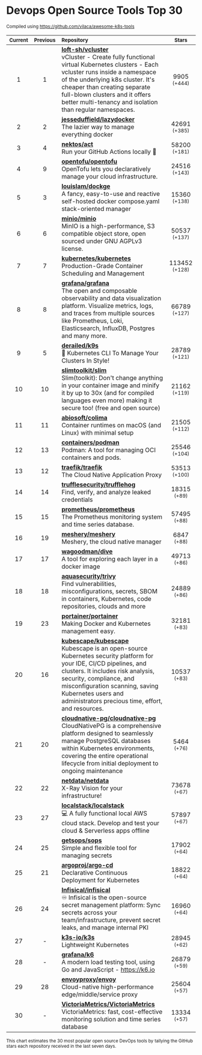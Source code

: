 # Devops Open Source Tools Top 30
<sup>Compiled using https://github.com/vilaca/awesome-k8s-tools</sup>
<div align="center">

|<sub>Current</sub>|<sub>Previous</sub>|<sub>Repository</sub>|<sub>Stars</sub>|
|:---:|:---:|:---|:---:|
|1|1|[**loft-sh/vcluster**](https://github.com/loft-sh/vcluster)<br/>vCluster - Create fully functional virtual Kubernetes clusters - Each vcluster runs inside a namespace of the underlying k8s cluster. It's cheaper than creating separate full-blown clusters and it offers better multi-tenancy and isolation than regular namespaces.|9905 <sup>(+444)</sup>|
|2|2|[**jesseduffield/lazydocker**](https://github.com/jesseduffield/lazydocker)<br/>The lazier way to manage everything docker|42691 <sup>(+385)</sup>|
|3|4|[**nektos/act**](https://github.com/nektos/act)<br/>Run your GitHub Actions locally 🚀|58200 <sup>(+181)</sup>|
|4|9|[**opentofu/opentofu**](https://github.com/opentofu/opentofu)<br/>OpenTofu lets you declaratively manage your cloud infrastructure.|24516 <sup>(+143)</sup>|
|5|3|[**louislam/dockge**](https://github.com/louislam/dockge)<br/>A fancy, easy-to-use and reactive self-hosted docker compose.yaml stack-oriented manager|15360 <sup>(+138)</sup>|
|6|6|[**minio/minio**](https://github.com/minio/minio)<br/>MinIO is a high-performance, S3 compatible object store, open sourced under GNU AGPLv3 license.|50537 <sup>(+137)</sup>|
|7|7|[**kubernetes/kubernetes**](https://github.com/kubernetes/kubernetes)<br/>Production-Grade Container Scheduling and Management|113452 <sup>(+128)</sup>|
|8|8|[**grafana/grafana**](https://github.com/grafana/grafana)<br/>The open and composable observability and data visualization platform. Visualize metrics, logs, and traces from multiple sources like Prometheus, Loki, Elasticsearch, InfluxDB, Postgres and many more. |66789 <sup>(+127)</sup>|
|9|5|[**derailed/k9s**](https://github.com/derailed/k9s)<br/>🐶 Kubernetes CLI To Manage Your Clusters In Style!|28789 <sup>(+121)</sup>|
|10|10|[**slimtoolkit/slim**](https://github.com/slimtoolkit/slim)<br/>Slim(toolkit): Don't change anything in your container image and minify it by up to 30x (and for compiled languages even more) making it secure too! (free and open source)|21162 <sup>(+119)</sup>|
|11|11|[**abiosoft/colima**](https://github.com/abiosoft/colima)<br/>Container runtimes on macOS (and Linux) with minimal setup|21505 <sup>(+112)</sup>|
|12|13|[**containers/podman**](https://github.com/containers/podman)<br/>Podman: A tool for managing OCI containers and pods.|25546 <sup>(+104)</sup>|
|13|12|[**traefik/traefik**](https://github.com/traefik/traefik)<br/>The Cloud Native Application Proxy|53513 <sup>(+100)</sup>|
|14|14|[**trufflesecurity/trufflehog**](https://github.com/trufflesecurity/trufflehog)<br/>Find, verify, and analyze leaked credentials|18315 <sup>(+89)</sup>|
|15|15|[**prometheus/prometheus**](https://github.com/prometheus/prometheus)<br/>The Prometheus monitoring system and time series database.|57495 <sup>(+88)</sup>|
|16|19|[**meshery/meshery**](https://github.com/meshery/meshery)<br/>Meshery, the cloud native manager|6847 <sup>(+88)</sup>|
|17|17|[**wagoodman/dive**](https://github.com/wagoodman/dive)<br/>A tool for exploring each layer in a docker image|49713 <sup>(+86)</sup>|
|18|18|[**aquasecurity/trivy**](https://github.com/aquasecurity/trivy)<br/>Find vulnerabilities, misconfigurations, secrets, SBOM in containers, Kubernetes, code repositories, clouds and more|24889 <sup>(+86)</sup>|
|19|23|[**portainer/portainer**](https://github.com/portainer/portainer)<br/>Making Docker and Kubernetes management easy.|32181 <sup>(+83)</sup>|
|20|16|[**kubescape/kubescape**](https://github.com/kubescape/kubescape)<br/>Kubescape is an open-source Kubernetes security platform for your IDE, CI/CD pipelines, and clusters. It includes risk analysis, security, compliance, and misconfiguration scanning, saving Kubernetes users and administrators precious time, effort, and resources.|10537 <sup>(+83)</sup>|
|21|20|[**cloudnative-pg/cloudnative-pg**](https://github.com/cloudnative-pg/cloudnative-pg)<br/>CloudNativePG is a comprehensive platform designed to seamlessly manage PostgreSQL databases within Kubernetes environments, covering the entire operational lifecycle from initial deployment to ongoing maintenance|5464 <sup>(+76)</sup>|
|22|22|[**netdata/netdata**](https://github.com/netdata/netdata)<br/>X-Ray Vision for your infrastructure!|73678 <sup>(+67)</sup>|
|23|27|[**localstack/localstack**](https://github.com/localstack/localstack)<br/>💻 A fully functional local AWS cloud stack. Develop and test your cloud & Serverless apps offline|57897 <sup>(+67)</sup>|
|24|25|[**getsops/sops**](https://github.com/getsops/sops)<br/>Simple and flexible tool for managing secrets|17902 <sup>(+64)</sup>|
|25|21|[**argoproj/argo-cd**](https://github.com/argoproj/argo-cd)<br/>Declarative Continuous Deployment for Kubernetes|18822 <sup>(+64)</sup>|
|26|24|[**Infisical/infisical**](https://github.com/Infisical/infisical)<br/>♾ Infisical is the open-source secret management platform: Sync secrets across your team/infrastructure, prevent secret leaks, and manage internal PKI|16960 <sup>(+64)</sup>|
|27|-|[**k3s-io/k3s**](https://github.com/k3s-io/k3s)<br/>Lightweight Kubernetes|28945 <sup>(+62)</sup>|
|28|-|[**grafana/k6**](https://github.com/grafana/k6)<br/>A modern load testing tool, using Go and JavaScript - https://k6.io|26879 <sup>(+59)</sup>|
|29|28|[**envoyproxy/envoy**](https://github.com/envoyproxy/envoy)<br/>Cloud-native high-performance edge/middle/service proxy|25604 <sup>(+57)</sup>|
|30|-|[**VictoriaMetrics/VictoriaMetrics**](https://github.com/VictoriaMetrics/VictoriaMetrics)<br/>VictoriaMetrics: fast, cost-effective monitoring solution and time series database|13334 <sup>(+57)</sup>|


</div>

<sub>This chart estimates the 30 most popular open source DevOps tools by tallying the GitHub stars each repository received in the last seven days.</sub>
